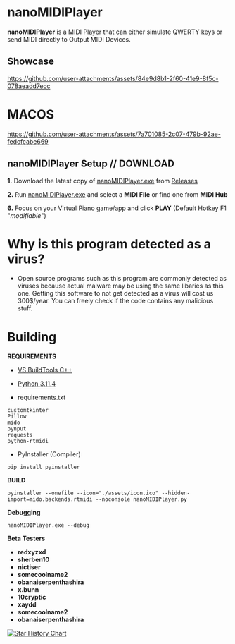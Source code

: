 
# nanoMIDIPlayer

  

**nanoMIDIPlayer** is a MIDI Player that can either simulate QWERTY keys or send MIDI directly to Output MIDI Devices.
  

## Showcase



https://github.com/user-attachments/assets/84e9d8b1-2f60-41e9-8f5c-078aeadd7ecc


# MACOS


https://github.com/user-attachments/assets/7a701085-2c07-479b-92ae-fedcfcabe669




  

## nanoMIDIPlayer Setup // DOWNLOAD

**1.** Download the latest copy of [nanoMIDIPlayer.exe](https://github.com/NotHammer043/nanoMIDIPlayer/releases) from [Releases](https://github.com/NotHammer043/nanoMIDIPlayer/releases)

  

**2.** Run [nanoMIDIPlayer.exe](https://github.com/NotHammer043/nanoMIDIPlayer/releases) and select a **MIDI File** or find one from **MIDI Hub**

  

**6.** Focus on your Virtual Piano game/app and click **PLAY** (Default Hotkey F1 "*modifiable*")


# Why is this program detected as a virus?
- Open source programs such as this program are commonly detected as viruses because actual malware may be using the same libaries as this one. Getting this software to not get detected as a virus will cost us 300$/year. You can freely check if the code contains any malicious stuff.
  

# Building

**REQUIREMENTS**

  

* [VS BuildTools C++](https://visualstudio.microsoft.com/visual-cpp-build-tools/)

* [Python 3.11.4](https://www.python.org/ftp/python/3.11.4/python-3.11.4-amd64.exe)

* requirements.txt

```
customtkinter
Pillow
mido
pynput
requests
python-rtmidi
```

* PyInstaller (Compiler)

```
pip install pyinstaller
```

  

**BUILD**

```
pyinstaller --onefile --icon="./assets/icon.ico" --hidden-import=mido.backends.rtmidi --noconsole nanoMIDIPlayer.py
```

**Debugging**

```
nanoMIDIPlayer.exe --debug
```

**Beta Testers**
- **redxyzxd**
- **sherben10**
- **nictiser**
- **somecoolname2**
- **obanaiserpenthashira**
- **x.bunn**
- **10cryptic**
- **xaydd**
- **somecoolname2**
- **obanaiserpenthashira**


[![Star History Chart](https://api.star-history.com/svg?repos=NotHammer043/nanoMIDIPlayer&type=Date)](https://star-history.com/#NotHammer043/nanoMIDIPlayer&Date)
